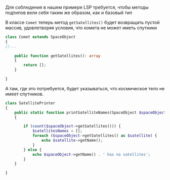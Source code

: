 Для соблюдения в нашем примере LSP требуется, чтобы
методы подтипов вели себя таким же образом, как и базовый тип

В классе ```Comet``` теперь метод ```getSatellites()``` будет
возвращать пустой массив, удовлетворяя условия, что комета не может
иметь спутники

```php
class Comet extends SpaceObject
{
//...
    
    public function getSatellites(): array
    {
        return []; 
    }

}
```

А там, где это потребуется, будет указываться, что космическое тело
не имеет спутников.

```php
class SatellitePrinter
{
    public static function printSatelliteNames(SpaceObject $spaceObject)
    {

        if (count($spaceObject->getSatellites())) {
            $satellitesNames = [];
            foreach ($spaceObject->getSatellites() as $satellite) {
                echo $satellite->getName();
            }
        } else {
            echo $spaceObject->getName() . ' has no satellites';
        }
    }

}
```